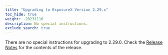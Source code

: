 ```yaml
---
title: "Upgrading to ExposureX Version 2.29.x"
toc_hide: true
weight: -20231110
description: No special instructions.
exclude_search: true
---
```

There are no special instructions for upgrading to 2.29.0. Check the [Release Notes](https://github.com/ExposureX/django-ExposureX/releases/tag/2.29.0) for the contents of the release.
